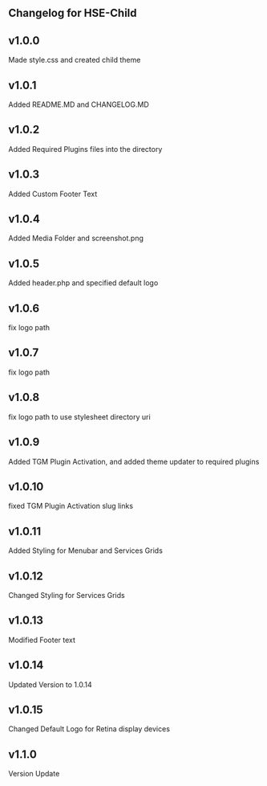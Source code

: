 Changelog for HSE-Child
-----------------------

v1.0.0
-----------------------
Made style.css and created child theme


v1.0.1
-----------------------
Added README.MD and CHANGELOG.MD


v1.0.2
-----------------------
Added Required Plugins files into the directory


v1.0.3
-----------------------
Added Custom Footer Text


v1.0.4
-----------------------
Added Media Folder and screenshot.png


v1.0.5
-----------------------
Added header.php and specified default logo


v1.0.6
-----------------------
fix logo path


v1.0.7
-----------------------
fix logo path


v1.0.8
-----------------------
fix logo path to use stylesheet directory uri


v1.0.9
-----------------------
Added TGM Plugin Activation, and added theme updater to required plugins


v1.0.10
-----------------------
fixed TGM Plugin Activation slug links


v1.0.11
-----------------------
Added Styling for Menubar and Services Grids


v1.0.12
-----------------------
Changed Styling for Services Grids


v1.0.13
-----------------------
Modified Footer text


v1.0.14
-----------------------
Updated Version to 1.0.14


v1.0.15
-----------------------
Changed Default Logo for Retina display devices


v1.1.0
-----------------------
Version Update
